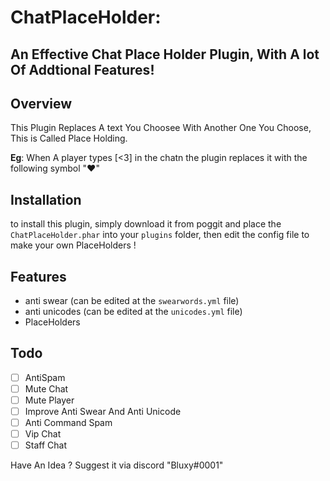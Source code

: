 # ChatPlaceHolder:
## An Effective Chat Place Holder Plugin, With A lot Of Addtional Features!

## Overview
This Plugin Replaces A text You Choosee With Another One You Choose, This is Called Place Holding.

**Eg**: When A player types [<3] in the chatn the plugin replaces it with the following symbol "♥"

## Installation

to install this plugin, simply download it from poggit and place the `ChatPlaceHolder.phar` into your `plugins` folder, then  edit the config file to make your own PlaceHolders !

## Features

- anti swear (can be edited at the `swearwords.yml` file)
- anti unicodes (can be edited at the `unicodes.yml` file)
- PlaceHolders

## Todo 

- [ ] AntiSpam
- [ ] Mute Chat
- [ ] Mute Player
- [ ] Improve Anti Swear And Anti Unicode
- [ ] Anti Command Spam
- [ ] Vip Chat
- [ ] Staff Chat

Have An Idea ? Suggest it via discord "Bluxy#0001"
